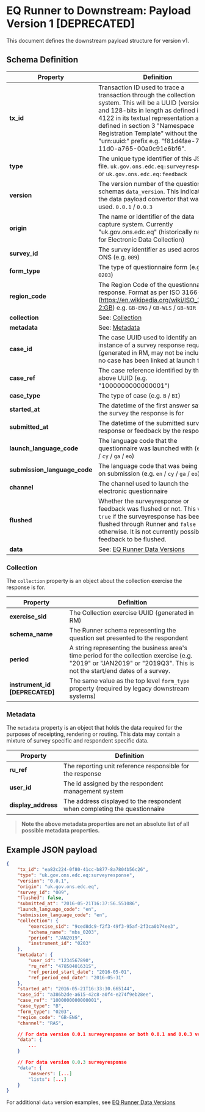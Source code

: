 # EQ Runner to Downstream: Payload Version 1 [DEPRECATED]

This document defines the downstream payload structure for version v1.

## Schema Definition

| **Property**                 | **Definition**                                                                                                                                                                                                                                                                                                              |
| ---------------------------- | --------------------------------------------------------------------------------------------------------------------------------------------------------------------------------------------------------------------------------------------------------------------------------------------------------------------------- |
| **tx_id**                    | Transaction ID used to trace a transaction through the collection system. This will be a UUID (version 4) and 128-bits in length as defined in RFC 4122 in its textual representation as defined in section 3 "Namespace Registration Template" without the "urn:uuid:" prefix e.g. "f81d4fae-7dec-11d0-a765-00a0c91e6bf6". |
| **type**                     | The unique type identifier of this JSON file. `uk.gov.ons.edc.eq:surveyresponse` or `uk.gov.ons.edc.eq:feedback`                                                                                                                                                                                                            |
| **version**                  | The version number of the questionnaire schemas `data_version`. This indicates the data payload convertor that was used. `0.0.1` / `0.0.3`                                                                                                                                                                                  |
| **origin**                   | The name or identifier of the data capture system. Currently "uk.gov.ons.edc.eq" (historically named for Electronic Data Collection)                                                                                                                                                                                         |
| **survey_id**                | The survey identifier as used across the ONS (e.g. `009`)                                                                                                                                                                                                                                                                   |
| **form_type**                | The type of questionnaire form (e.g. `0203`)                                                                                                                                                                                                                                                                                |
| **region_code**              | The Region Code of the questionnaire response. Format as per ISO 3166-2 (https://en.wikipedia.org/wiki/ISO_3166-2:GB) e.g. `GB-ENG` / `GB-WLS` / `GB-NIR`                                                                                                                                                                   |
| **collection**               | See: [Collection][collection]                                                                                                                                                                                                                                                                                               |
| **metadata**                 | See: [Metadata][metadata]                                                                                                                                                                                                                                                                                                   |
| **case_id**                  | The case UUID used to identify an instance of a survey response request (generated in RM, may not be included if no case has been linked at launch time)                                                                                                                                                                    |
| **case_ref**                 | The case reference identified by the above UUID (e.g. "1000000000000001")                                                                                                                                                                                                                                                   |
| **case_type**                | The type of case (e.g. `B` / `BI`)                                                                                                                                                                                                                                                                                          |
| **started_at**               | The datetime of the first answer saved in the survey the response is for                                                                                                                                                                                                                                                    |
| **submitted_at**             | The datetime of the submitted survey response or feedback by the respondent                                                                                                                                                                                                                                                 |
| **launch_language_code**     | The language code that the questionnaire was launched with (e.g. `en` / `cy` / `ga` / `eo`)                                                                                                                                                                                                                                 |
| **submission_language_code** | The language code that was being used on submission (e.g. `en` / `cy` / `ga` / `eo`)                                                                                                                                                                                                                                        |
| **channel**                  | The channel used to launch the electronic questionnaire                                                                                                                                                                                                                                                                     |
| **flushed**                  | Whether the surveyresponse or feedback was flushed or not. This will be `true` if the surveyresponse has been flushed through Runner and `false` otherwise. It is not currently possible for feedback to be flushed.                                                                                                        |
| **data**                     | See: [EQ Runner Data Versions][eq_runner_data_versions]                                                                                                                                                                                                                                                                     |

### Collection

The `collection` property is an object about the collection exercise the response is for.

| **Property**                   | **Definition**                                                                                                                                                        |
| ------------------------------ | --------------------------------------------------------------------------------------------------------------------------------------------------------------------- |
| **exercise_sid**               | The Collection exercise UUID (generated in RM)                                                                                                                        |
| **schema_name**                | The Runner schema representing the question set presented to the respondent                                                                                           |
| **period**                     | A string representing the business area's time period for the collection exercise (e.g. "2019" or "JAN2019" or "2019Q3". This is not the start/end dates of a survey. |
| **instrument_id [DEPRECATED]** | The same value as the top level `form_type` property (required by legacy downstream systems)                                                                          |

### Metadata

The `metadata` property is an object that holds the data required for the purposes of receipting, rendering or routing. This data may contain a mixture of survey specific and respondent specific data.

| **Property**        | **Definition**                                                            |
| ------------------- | ------------------------------------------------------------------------- |
| **ru_ref**          | The reporting unit reference responsible for the response                 |
| **user_id**         | The id assigned by the respondent management system                       |
| **display_address** | The address displayed to the respondent when completing the questionnaire |

> **Note the above metadata properties are not an absolute list of all possible metadata properties.**

## Example JSON payload

```json
{
	"tx_id": "ea82c224-0f80-41cc-b877-8a7804b56c26",
	"type": "uk.gov.ons.edc.eq:surveyresponse",
	"version": "0.0.1",
	"origin": "uk.gov.ons.edc.eq",
	"survey_id": "009",
	"flushed": false,
	"submitted_at": "2016-05-21T16:37:56.551086",
	"launch_language_code": "en",
	"submission_language_code": "en",
	"collection": {
		"exercise_sid": "9ced8dc9-f2f3-49f3-95af-2f3ca0b74ee3",
		"schema_name": "mbs_0203",
		"period": "JAN2019",
		"instrument_id": "0203"
	},
	"metadata": {
		"user_id": "1234567890",
		"ru_ref": "47850401631S",
		"ref_period_start_date": "2016-05-01",
		"ref_period_end_date": "2016-05-31"
	},
	"started_at": "2016-05-21T16:33:30.665144",
	"case_id": "a386b2de-a615-42c8-a0f4-e274f9eb28ee",
	"case_ref": "1000000000000001",
	"case_type": "B",
	"form_type": "0203",
	"region_code": "GB-ENG",
	"channel": "RAS",

	// For data version 0.0.1 surveyresponse or both 0.0.1 and 0.0.3 versions of feedback
	"data": {
		...
	}

	// For data version 0.0.3 surveyresponse
	"data": {
		"answers": [...]
		"lists": [...]
	}
}
```

For additional `data` version examples, see [EQ Runner Data Versions][eq_runner_data_versions]

[collection]: #collection
[metadata]: #metadata
[eq_runner_data_versions]: eq_runner_data_versions.md "EQ Runner Data Versions"

